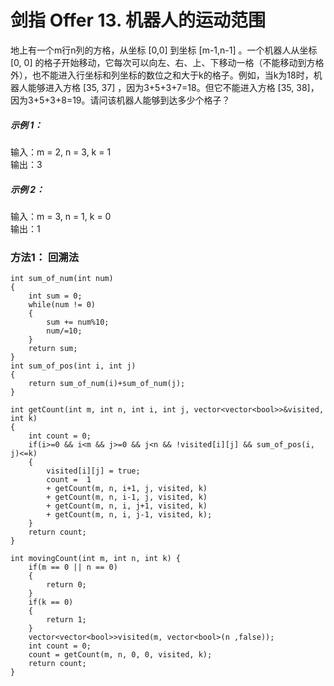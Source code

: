 # 剑指 Offer 13. 机器人的运动范围
地上有一个m行n列的方格，从坐标 [0,0] 到坐标 [m-1,n-1] 。一个机器人从坐标 [0, 0] 的格子开始移动，它每次可以向左、右、上、下移动一格（不能移动到方格外），也不能进入行坐标和列坐标的数位之和大于k的格子。例如，当k为18时，机器人能够进入方格 [35, 37] ，因为3+5+3+7=18。但它不能进入方格 [35, 38]，因为3+5+3+8=19。请问该机器人能够到达多少个格子？  

##### 示例 1：

输入：m = 2, n = 3, k = 1  
输出：3  
##### 示例 2：

输入：m = 3, n = 1, k = 0  
输出：1   

### 方法1： 回溯法
```
int sum_of_num(int num)
{
    int sum = 0;
    while(num != 0)
    {
        sum += num%10;
        num/=10;
    }
    return sum;
}
int sum_of_pos(int i, int j)
{
    return sum_of_num(i)+sum_of_num(j);
}

int getCount(int m, int n, int i, int j, vector<vector<bool>>&visited, int k)
{
    int count = 0;
    if(i>=0 && i<m && j>=0 && j<n && !visited[i][j] && sum_of_pos(i, j)<=k)
    {
        visited[i][j] = true;
        count =  1
        + getCount(m, n, i+1, j, visited, k)
        + getCount(m, n, i-1, j, visited, k)
        + getCount(m, n, i, j+1, visited, k)
        + getCount(m, n, i, j-1, visited, k);
    }
    return count;
}

int movingCount(int m, int n, int k) {
    if(m == 0 || n == 0)
    {
        return 0;
    }
    if(k == 0)
    {
        return 1;
    }
    vector<vector<bool>>visited(m, vector<bool>(n ,false));
    int count = 0;
    count = getCount(m, n, 0, 0, visited, k);
    return count;
}
```